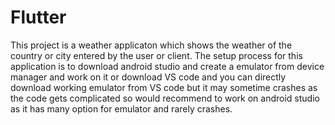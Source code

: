 # Flutter
This project is a weather applicaton which shows the weather of the country or city entered by the user or client. 
The setup process for this application is to download android studio and create a emulator from device manager and work on it or download VS code and you can directly download working emulator from VS code but it may sometime crashes as the code gets complicated so would recommend to work on android studio as it has many option for emulator and rarely crashes.
